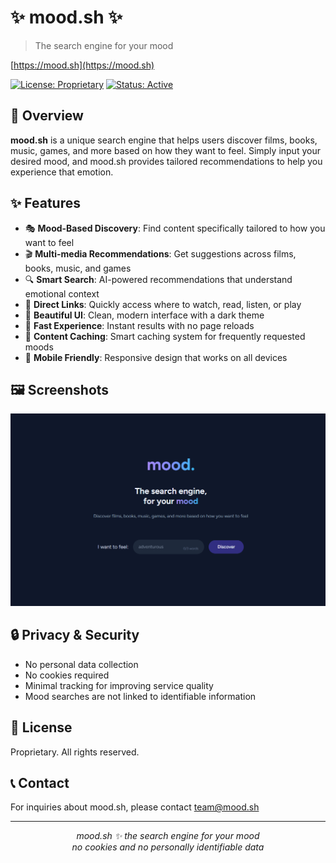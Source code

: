# ✨ mood.sh ✨

> The search engine for your mood

[https://mood.sh](https://mood.sh)

[![License: Proprietary](https://img.shields.io/badge/License-Proprietary-red.svg)](LICENSE)
[![Status: Active](https://img.shields.io/badge/Status-Active-brightgreen.svg)](STATUS)

## 💫 Overview

**mood.sh** is a unique search engine that helps users discover films, books, music, games, and more based on how they want to feel. Simply input your desired mood, and mood.sh provides tailored recommendations to help you experience that emotion.

## ✨ Features

- 🎭 **Mood-Based Discovery**: Find content specifically tailored to how you want to feel
- 🎬 **Multi-media Recommendations**: Get suggestions across films, books, music, and games
- 🔍 **Smart Search**: AI-powered recommendations that understand emotional context
- 🔗 **Direct Links**: Quickly access where to watch, read, listen, or play
- 🎨 **Beautiful UI**: Clean, modern interface with a dark theme
- 🚀 **Fast Experience**: Instant results with no page reloads
- 🧠 **Content Caching**: Smart caching system for frequently requested moods
- 📱 **Mobile Friendly**: Responsive design that works on all devices

## 🖼️ Screenshots

<div align="center">
  <img src="https://raw.githubusercontent.com/dotcomdudee/mood/refs/heads/main/screenshot.png" alt="Home Screen"/>
</div>

## 🔒 Privacy & Security

- No personal data collection
- No cookies required
- Minimal tracking for improving service quality
- Mood searches are not linked to identifiable information

## 📜 License

Proprietary. All rights reserved.

## 📞 Contact

For inquiries about mood.sh, please contact [team@mood.sh](mailto:team@mood.sh)

---

<p align="center">
  <i>mood.sh ✨ the search engine for your mood</i><br>
  <i>no cookies and no personally identifiable data</i>
</p>
